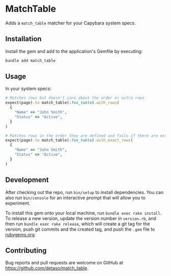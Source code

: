 # MatchTable

Adds a `match_table` matcher for your Capybara system specs.

## Installation

Install the gem and add to the application's Gemfile by executing:

```bash
bundle add match_table
```

## Usage

In your system specs:

```ruby
# Matches rows but doesn't care about the order or extra rows
expect(page).to match_table(:foo_table).with_rows(
  {
    "Name" => "John Smith",
    "Status" => "Active",
  }
)

# Matches rows in the order they are defined and fails if there are extra rows
expect(page).to match_table(:foo_table).with_exact_rows(
  {
    "Name" => "John Smith",
    "Status" => "Active",
  }
)
```

## Development

After checking out the repo, run `bin/setup` to install dependencies. You can also run `bin/console` for an interactive prompt that will allow you to experiment.

To install this gem onto your local machine, run `bundle exec rake install`. To release a new version, update the version number in `version.rb`, and then run `bundle exec rake release`, which will create a git tag for the version, push git commits and the created tag, and push the `.gem` file to [rubygems.org](https://rubygems.org).

## Contributing

Bug reports and pull requests are welcome on GitHub at <https://github.com/detaso/match_table>.
